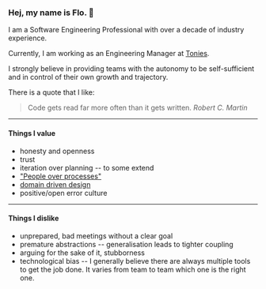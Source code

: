 ### Hej, my name is Flo. 👋

I am a Software Engineering Professional with over a decade of industry experience.

Currently, I am working as an Engineering Manager at [Tonies](https://tonies.com/de-de/).

I strongly believe in providing teams with the autonomy to be self-sufficient and in control of their own growth and trajectory.

There is a quote that I like:

> Code gets read far more often than it gets written.
> _Robert C. Martin_
___

#### Things I value

- honesty and openness
- trust
- iteration over planning
-- to some extend
- ["People over processes"](https://agilemanifesto.org/)
- [domain driven design](https://en.wikipedia.org/wiki/Domain-driven_design)
- positive/open error culture

___

#### Things I dislike

- unprepared, bad meetings without a clear goal
- premature abstractions
-- generalisation leads to tighter coupling
- arguing for the sake of it, stubborness
- technological bias
-- I generally believe there are always multiple tools to get the job done. It varies from team to team which one is the right one.
